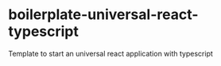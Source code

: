 # boilerplate-universal-react-typescript

Template to start an universal react application with typescript
